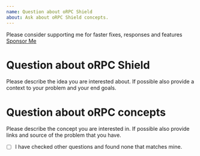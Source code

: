 ```yaml
---
name: Question about oRPC Shield
about: Ask about oRPC Shield concepts.
---
```


Please consider supporting me for faster fixes, responses and features
[Sponsor Me](https://github.com/sponsors/omar-dulaimi)

# Question about oRPC Shield

Please describe the idea you are interested about. If possible also provide a
context to your problem and your end goals.

# Question about oRPC concepts

Please describe the concept you are interested in. If possible also provide
links and source of the problem that you have.

- [ ] I have checked other questions and found none that matches mine.

